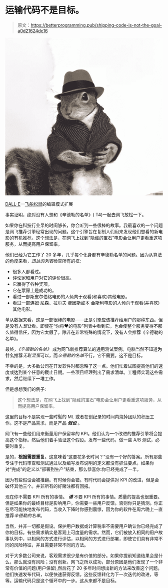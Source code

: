 # 运输代码不是目标。

> 原文：<https://betterprogramming.pub/shipping-code-is-not-the-goal-a0d21624dc16>

![](img/bd74c6730a01db3aa840f98d8627a255.png)

[DALL-E](https://labs.openai.com/)—[飞船松鼠](https://www.quora.com/On-GitHub-what-is-the-significance-of-the-Ship-It-squirrel)的编辑模式扩展

事实证明，绝对没有人想和《辛德勒的名单》( T4)一起去网飞放松一下。

如果你在科技行业呆的时间够长，你会听到一些很棒的故事。我最喜欢的一个问题是网飞推荐引擎经常出现的问题。这个引擎旨在复制人们用来发现他们想看的新电影的有机推荐。这个想法是，在网飞上找到“隐藏的宝石”电影会让用户更看重这项服务，从而提高用户保留率。

他们已经为它工作了 20 多年，几乎每个化身都有辛德勒名单的问题。因为从算法的角度来看，*迅达的列表*检查所有的框:

*   很多人都看过。
*   评论家和用户对它的评价很高。
*   它赢得了各种奖项。
*   它在票房上是成功的。
*   看过一部斯皮尔伯格电影的人倾向于观看(和喜欢)其他电影。
*   看过一部连姆·尼森、拉尔夫·费因斯或本·金斯利电影的人倾向于观看(并喜欢)其他电影。

单从数据来看，这是一部很棒的电影——正是引擎应该推荐给用户的那种东西。但是没有人*想让*看。即使在“你将❤️的电影”列表中看到它，也会使整个服务变得不那么值得信任，因为它太假了。除非在非常特殊的情况下，没有人会推荐《辛德勒的名单》。

最终，*《辛德勒的名单》* 成为网飞新推荐算法的通用测试案例。电脑当然不知道**为什么**推荐*无耻混蛋*可以，而*辛德勒的名单*不行。它不需要。这不是目标。

不幸的是，大多数公司在开发软件时都忽略了这一点。他们忙着试图提高他们的速度或达到某个任意的截止日期。一些项目经理列出了需求清单。工程师实现这些需求，然后继续下一堆工作。

但是想想我们的例子:

> 这个想法是，在网飞上找到“隐藏的宝石”电影会让用户更看重这项服务，从而提高用户保留率。

这里的目标不是实现一些时髦的 ML 或者在创纪录的时间内烧掉团队的积压工作。这不是产品需求，而是产品 ***假设*** 。

网飞有一些他们用来衡量用户保留率的 KPI。他们认为一个改进的推荐引擎将会提高这个指标。然后他们着手验证这个假设。发布一些代码，做一些 A/B 测试，必要时重复。

是的，**根据需要重复**。这意味着“这要花多长时间？”没有一个好的答案。所有那些专注于代码审查和测试通过以及编写发布说明的定义都没有抓住要点。如果你对“完成”的定义以“部署到生产”结束，那么恭喜你:你已经完成了一半。

因为有些假设会被推翻。有时候你会错。有时代码会提供对 KPI 的改进，但是会破坏其他三个。并非所有的好赌注都有回报。

现在你不需要 KPI 所有的事情。 ***请*** 不要 KPI 所有的事情。质量的提高也很重要。但是如果你的最终目标是影响用户，你需要一些用户反馈。否则你只是猜测。你正在尽可能快地发布代码，当收入下降时你感到震惊，因为你的软件在周六晚上一直推荐*辛德勒的名单*。

当然，并非一切都是假设。保护用户数据或计算税率不需要用户确认你已经完成了你的目标。有些需求确实是客观上可度量的需求。然而，它们被放入相同的用户故事队列中，以相同的方式进行评估，以相同的方式进行部署，即使它们具有非常不同的风险特征，并且需要非常不同的方法。

对于大多数公司来说，客观需求很少是有价值的部分。如果你提前知道结果会是什么，那么就没有风险；没有创新。网飞之所以成功，部分原因是他们发现了一个非常有价值的问题(用户保留),然后花了 20 多年时间想出新的方法来改善这个问题。他们快速发布代码，以便快速获得反馈。这些反馈转化为下一次迭代的改进，等等。运输代码只是这个循环中的一步。这从来都不是目标。